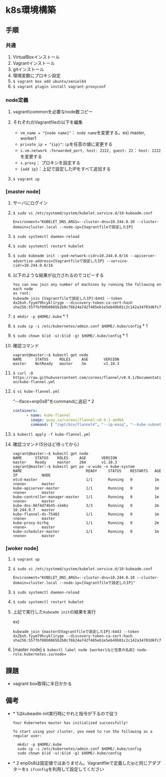 # k8s環境構築

## 手順

### 共通

1. VirtualBoxインストール
1. Vagrantインストール
1. gitインストール
1. 環境変数にプロキシ設定
1. `$ vagrant box add ubuntu/xeniel64`
1. `$ vagrant plugin install vagrant-proxyconf`

### node定義

1. vagrant\commonを必要なnode数コピー
1. それぞれのVagrantfileの以下を編集
    * `vm_name = "{node name}"`： `node name`を変更する。ex) master, worker1
    * `private_ip = "{ip}"`: `ip`を任意の値に変更する
    * `s.vm.network :forwarded_port, host: 2222, guest: 22`： `host: 2222`を変更する
    * `s.proxy`： プロキシを設定する
    * `{add ip}`：上記で設定したIPをすべて追加する

1. `$ vagrant up`

### [master node]

1. サーバにログイン
1. `$ sudo vi /etc/systemd/system/kubelet.service.d/10-kubeadm.conf`

    ```text
    Environment="KUBELET_DNS_ARGS=--cluster-dns=10.244.0.10 --cluster-domain=cluster.local --node-ip={Vagrantfileで設定したIP}
    ```
1. `$ sudo systemctl daemon-reload`
1. `$ sudo systemctl restart kubelet`
1. `$ sudo kubeadm init --pod-network-cidr=10.244.0.0/16 --apiserver-advertise-address={Vagrantfileで設定したIP} --service-cidr=10.244.0.0/16`
1. 以下のような結果が出力されるのでコピーする
    ```shell
    You can now join any number of machines by running the following on each node
    as root:
    kubeadm join {Vagrantfileで設定したIP}:6443 --token dx2bxh.fyym79hcykl1ryge --discovery-token-ca-cert-hash sha256:557fbf00b0865b2b0c76b24a742f485eb1e5eb49b01c2c142a34703d6fc7550c
    ```
1. `$ mkdir -p $HOME/.kube` * 1
1. `$ sudo cp -i /etc/kubernetes/admin.conf $HOME/.kube/config` * 1
1. `$ sudo chown $(id -u):$(id -g) $HOME/.kube/config` * 1
1. 確認コマンド

    ```shell
    vagrant@master:~$ kubectl get node
    NAME      STATUS     ROLES     AGE       VERSION
    master    NotReady   master    5m        v1.10.3
    ```
1. `$ curl -O https://raw.githubusercontent.com/coreos/flannel/v0.9.1/Documentation/kube-flannel.yml`
1. `$ vi kube-flannel.yml`

    "--iface=enp0s8"をcommandに追記 * 2
    ```yml
    containers:
          - name: kube-flannel
            image: quay.io/coreos/flannel:v0.9.1-amd64
            command: [ "/opt/bin/flanneld", "--ip-masq", "--kube-subnet-mgr", "--iface=enp0s8" ]
    ```
1. `$ kubectl apply -f kube-flannel.yml`
1. 確認コマンド(5分ほど待ってから)
    ```shell
    vagrant@master:~$ kubectl get node
    NAME      STATUS    ROLES     AGE       VERSION
    master    Ready     master    26m       v1.10.3
    vagrant@master:~$ kubectl get po -o wide -n kube-system
    NAME                             READY     STATUS    RESTARTS   AGE       IP           NODE
    etcd-master                      1/1       Running   0          1m        <none>       master
    kube-apiserver-master            1/1       Running   0          1m        <none>       master
    kube-controller-manager-master   1/1       Running   0          1m        <none>       master
    kube-dns-86f4d74b45-skm6z        3/3       Running   0          2m        10.244.0.7   master
    kube-flannel-ds-75482            1/1       Running   0          1m        <none>       master
    kube-proxy-bcrhq                 1/1       Running   0          2m        <none>       master
    kube-scheduler-master            1/1       Running   0          1m        <none>       master
    ```

### [woker node]

1. `$ vagrant up`
1. `$ sudo vi /etc/systemd/system/kubelet.service.d/10-kubeadm.conf`

    ```text
    Environment="KUBELET_DNS_ARGS=--cluster-dns=10.244.0.10 --cluster-domain=cluster.local --node-ip={Vagrantfileで設定したIP}"
    ```
1. `$ sudo systemctl daemon-reload`
1. `$ sudo systemctl restart kubelet`
1. 上記で実行した`kubeadm init`の結果を実行

    ex)

    ```shell
    kubeadm join {masterのVagrantfileで設定したIP}:6443 --token dx2bxh.fyym79hcykl1ryge --discovery-token-ca-cert-hash sha256:557fbf00b0865b2b0c76b24a742f485eb1e5eb49b01c2c142a34703d6fc7550c
    ```
1. [master node] `$ kubectl label node {worker1など任意の名前} node-role.kubernetes.io/node=`

## 課題

* vagrant box取得に半日かかる

## 備考

* \* 1はkubeadm init実行時にやれと指令が下るので従う

    ```shell
    Your Kubernetes master has initialized successfully!

    To start using your cluster, you need to run the following as a regular user:

      mkdir -p $HOME/.kube
      sudo cp -i /etc/kubernetes/admin.conf $HOME/.kube/config
      sudo chown $(id -u):$(id -g) $HOME/.kube/config
    ```

* \* 2 enp0s8は固定値ではありません。Vagrantfileで定義したipと同じアダプターを`$ ifconfig`を利用して設定してください
